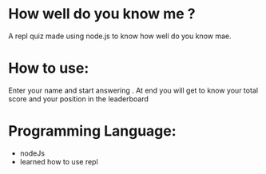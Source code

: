 # How well do you know me ?
A repl  quiz made using node.js to know how well do you know mae.

# How to use:
Enter your name and start answering . At end you will get to know your total score and your position in the leaderboard

# Programming Language:
 - nodeJs
 - learned how to use repl



